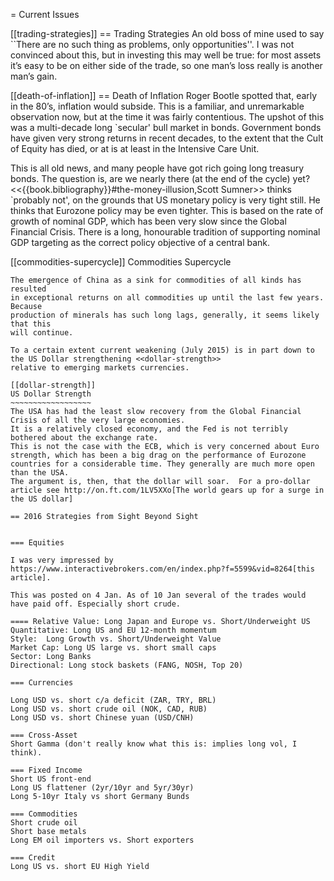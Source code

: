 = Current Issues

[[trading-strategies]]
== Trading Strategies
An old boss of mine used to say ``There are no such thing as problems,
only opportunities''. I was not convinced about this, but in investing
this may well be true: for most assets it’s easy to be on either side of
the trade, so one man’s loss really is another man’s gain.

[[death-of-inflation]]
== Death of Inflation
Roger Bootle spotted that, early in the 80’s, inflation would subside.
This is a familiar, and unremarkable observation now, but at the time it
was fairly contentious. The upshot of this was a multi-decade long
`secular' bull market in bonds. Government bonds have given very strong
returns in recent decades, to the extent that the Cult of Equity has
died, or at is at least in the Intensive Care Unit.

This is all old news, and many people have got rich going long treasury bonds. 
The question is, are we nearly there (at the end of the cycle) yet? <<{{book.bibliography}}#the-money-illusion,Scott Sumner>> thinks
`probably not', on the grounds that US monetary policy is very tight still. He thinks that Eurozone policy may be even tighter. 
This is based on the rate of growth of nominal GDP, which has been very slow since the Global Financial Crisis. 
There is a long, honourable tradition of supporting nominal GDP targeting as the correct policy objective of a central bank.

[[commodities-supercycle]]
Commodities Supercycle
~~~~~~~~~~~~~~~~~~~~~~
The emergence of China as a sink for commodities of all kinds has resulted
in exceptional returns on all commodities up until the last few years. Because
production of minerals has such long lags, generally, it seems likely that this
will continue. 

To a certain extent current weakening (July 2015) is in part down to the US Dollar strengthening <<dollar-strength>> 
relative to emerging markets currencies.

[[dollar-strength]]
US Dollar Strength
~~~~~~~~~~~~~~~~~~
The USA has had the least slow recovery from the Global Financial Crisis of all the very large economies.
It is a relatively closed economy, and the Fed is not terribly bothered about the exchange rate.
This is not the case with the ECB, which is very concerned about Euro strength, which has been a big drag on the performance of Eurozone countries for a considerable time. They generally are much more open than the USA.
The argument is, then, that the dollar will soar.  For a pro-dollar article see http://on.ft.com/1LV5XXo[The world gears up for a surge in the US dollar]

== 2016 Strategies from Sight Beyond Sight


=== Equities  

I was very impressed by 
https://www.interactivebrokers.com/en/index.php?f=5599&vid=8264[this article]. 

This was posted on 4 Jan. As of 10 Jan several of the trades would have paid off. Especially short crude.

==== Relative Value: Long Japan and Europe vs. Short/Underweight US
Quantitative: Long US and EU 12-month momentum
Style:  Long Growth vs. Short/Underweight Value
Market Cap: Long US large vs. short small caps
Sector: Long Banks
Directional: Long stock baskets (FANG, NOSH, Top 20)

=== Currencies  

Long USD vs. short c/a deficit (ZAR, TRY, BRL)
Long USD vs. short crude oil (NOK, CAD, RUB)
Long USD vs. short Chinese yuan (USD/CNH)

=== Cross-Asset
Short Gamma (don't really know what this is: implies long vol, I think).

=== Fixed Income
Short US front-end
Long US flattener (2yr/10yr and 5yr/30yr)
Long 5-10yr Italy vs short Germany Bunds

=== Commodities
Short crude oil
Short base metals
Long EM oil importers vs. Short exporters

=== Credit
Long US vs. short EU High Yield


